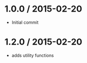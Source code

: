 
1.0.0 / 2015-02-20
==================

 * Initial commit


1.2.0 / 2015-02-20
==================

 * adds utility functions
